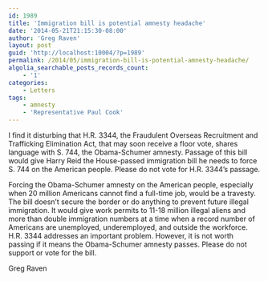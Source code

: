 ```yaml
---
id: 1989
title: 'Immigration bill is potential amnesty headache'
date: '2014-05-21T21:15:30-08:00'
author: 'Greg Raven'
layout: post
guid: 'http://localhost:10004/?p=1989'
permalink: /2014/05/immigration-bill-is-potential-amnesty-headache/
algolia_searchable_posts_records_count:
    - '1'
categories:
    - Letters
tags:
    - amnesty
    - 'Representative Paul Cook'
---
```


I find it disturbing that H.R. 3344, the Fraudulent Overseas Recruitment and Trafficking Elimination Act, that may soon receive a floor vote, shares language with S. 744, the Obama-Schumer amnesty. Passage of this bill would give Harry Reid the House-passed immigration bill he needs to force S. 744 on the American people. Please do not vote for H.R. 3344’s passage.

Forcing the Obama-Schumer amnesty on the American people, especially when 20 million Americans cannot find a full-time job, would be a travesty. The bill doesn’t secure the border or do anything to prevent future illegal immigration. It would give work permits to 11-18 million illegal aliens and more than double immigration numbers at a time when a record number of Americans are unemployed, underemployed, and outside the workforce. H.R. 3344 addresses an important problem. However, it is not worth passing if it means the Obama-Schumer amnesty passes. Please do not support or vote for the bill.

Greg Raven